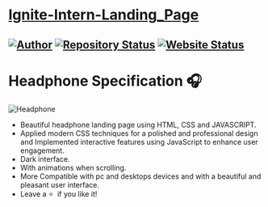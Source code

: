 # <a href="https://umeshsnaik.github.io/Ignite-Intern-Landing_Page/" target="_blank">Ignite-Intern-Landing_Page</a>
[![Author](https://img.shields.io/badge/Author-UMESHSNAIK-blue.svg)](https://www.linkedin.com/in/umesh-naik-a5b63b2bb?utm_source=share&utm_campaign=share_via&utm_content=profile&utm_medium=android_app)
[![Repository Status](https://img.shields.io/badge/Repository%20Status-Maintained-dark%20green.svg)](https://github.com/UMESHSNAIK/Ignite-Intern-Landing_Page.git)
[![Website Status](https://img.shields.io/badge/Website%20Status-Online-red)](https://umeshsnaik.github.io/Ignite-Intern-Landing_Page/)
-
# Headphone Specification 🎧

![Headphone](https://github.com/UMESHSNAIK/Ignite-Intern-Landing_Page/assets/99029885/019a8d36-c6c8-4554-85eb-5f90dee4103b)
- Beautiful headphone landing page using HTML,  CSS and JAVASCRIPT.
- Applied modern CSS techniques for a polished and professional design and Implemented interactive features using JavaScript to enhance user engagement.
- Dark interface.
- With animations when scrolling.
- More Compatible with pc and desktops devices and with a beautiful and pleasant user interface.
- Leave a :star: &nbsp;if you like it!
